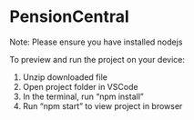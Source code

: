 # PensionCentral

Note: Please ensure you have installed nodejs

To preview and run the project on your device:

1. Unzip downloaded file
2. Open project folder in VSCode
3. In the terminal, run “npm install”
4. Run “npm start” to view project in browser
